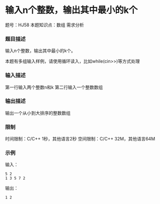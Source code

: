 # 输入n个整数，输出其中最小的k个

题号：HJ58
本题知识点：数组 需求分析

### 题目描述

输入n个整数，输出其中最小的k个。

本题有多组输入样例，请使用循环读入，比如while(cin>>)等方式处理

### 输入描述

第一行输入两个整数n和k
第二行输入一个整数数组

### 输出描述

输出一个从小到大排序的整数数组

### 限制
时间限制：C/C++ 1秒，其他语言2秒 
空间限制：C/C++ 32M，其他语言64M

### 示例

输入：
```
5 2
1 3 5 7 2
```

输出：
```
1 2
```